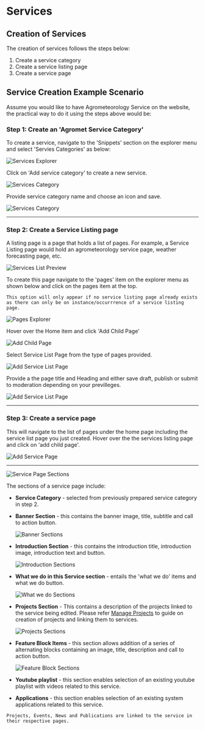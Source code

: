 # Services

## Creation of Services

The creation of services follows the steps below:

1. Create a service category
2. Create a service listing page
3. Create a service page

## Service Creation Example Scenario

Assume you would like to have Agrometeorology Service on the website, the practical way to do it using the steps above would be:

### Step 1: Create an 'Agromet Service Category'

To create a service, navigate to the 'Snippets' section on the explorer menu and select 'Servies Categories' as below:

![Services Explorer](../../_static/images/products/services_explorer.png "Services Explorer")

Click on 'Add service category' to create a new service.

![Services Category](../../_static/images/products/add_service_category.png "Services Category")

Provide service category name and choose an icon and save.

![Services Category](../../_static/images/products/service_category.png "Services Category")

---

### Step 2: Create a Service Listing page

A listing page is a page that holds a list of pages. For example, a Service Listing page would hold an agrometeorology service page, weather forecasting page, etc.

![Services List Preview](../../_static/images/services/service_list_preview.png "Services List Preview")

To create this page navigate to the 'pages' item on the explorer menu as shown below and click on the pages item at the top.

```{note}
This option will only appear if no service listing page already exists as there can only be on instance/occurrrence of a service listing page.
```

![Pages Explorer](../../_static/images/pages/pages_explorer.png "Pages Explorer")

Hover over the Home item and click 'Add Child Page'

![Add Child Page](../../_static/images/pages/add_child_page.png "Add Child Page")

Select Service List Page from the type of pages provided.

![Add Service List Page](../../_static/images/services/add_service_list.png "Add Service List Page")

Provide a the page title and Heading and either save draft, publish or submit to moderation depending on your previlleges.

![Add Service List Page](../../_static/images/services/service_list_page.png "Add Service List Page")

---

### Step 3: Create a service page

This will navigate to the list of pages under the home page including the service list page you just created. Hover over the the services listing page and click on 'add child page'.

![Add Service Page](../../_static/images/services/add_service.png "Add Service Page")

---

![Service Page Sections](../../_static/images/services/service_page_sections.png "Service Page Sections")

The sections of a service page include:

- **Service Category** - selected from previously prepared service category in step 2.

- **Banner Section** - this contains the banner image, title, subtitle and call to action button.

    ![Banner Sections](../../_static/images/services/banner_section.png "Banner Sections")

- **Introduction Section** - this contains the introduction title, introduction image, introduction text and button.

    ![Introduction Sections](../../_static/images/services/introduction_section.png "Introduction Sections")

- **What we do in this Service section** - entails the 'what we do' items and what we do button.

    ![What we do Sections](../../_static/images/services/what_we_do_section.png "What we do Sections")

- **Projects Section** - This contains a description of the projects linked to the service being edited. Please refer [Manage Projects](./Manage-Projects) to guide on creation of projects and linking them to services.

    ![Projects Sections](../../_static/images/services/projects_section.png "Projects Sections")

- **Feature Block Items** - this section allows addition of a series of alternating blocks containing an image, title, description and call to action button.

    ![Feature Block Sections](../../_static/images/services/feature_block_section.png "Projects Sections")

- **Youtube playlist** - this section enables selection of an existing youtube playlist with videos related to this service.

- **Applications** - this section enables selection of an existing system applications related to this service.


```{note}
Projects, Events, News and Publications are linked to the service in their respective pages.
```